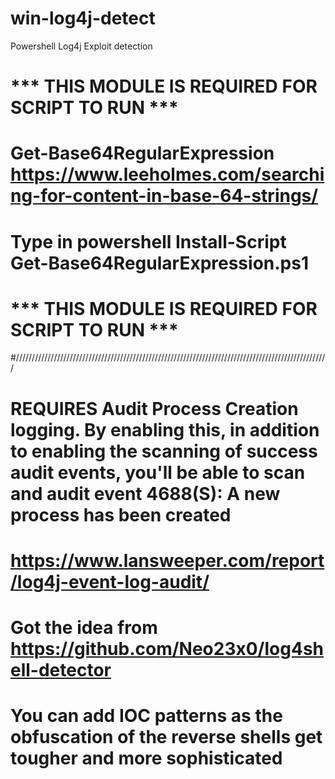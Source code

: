# win-log4j-detect
Powershell Log4j Exploit detection


# *** THIS MODULE IS REQUIRED FOR SCRIPT TO RUN ***
# Get-Base64RegularExpression https://www.leeholmes.com/searching-for-content-in-base-64-strings/
# Type in powershell Install-Script Get-Base64RegularExpression.ps1
# *** THIS MODULE IS REQUIRED FOR SCRIPT TO RUN ***
#///////////////////////////////////////////////////////////////////////////////////////////////////
# REQUIRES Audit Process Creation logging. By enabling this, in addition to enabling the scanning of success audit events, you'll be able to scan and audit event 4688(S): A new process has been created
# https://www.lansweeper.com/report/log4j-event-log-audit/
# Got the idea from https://github.com/Neo23x0/log4shell-detector
# You can add IOC patterns as the obfuscation of the reverse shells get tougher and more sophisticated
